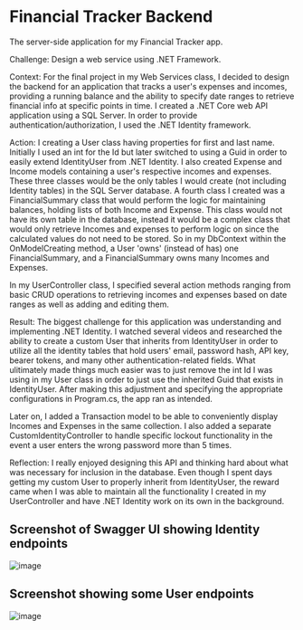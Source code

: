 # Financial Tracker Backend

The server-side application for my Financial Tracker app.

Challenge: Design a web service using .NET Framework.

Context: For the final project in my Web Services class, I decided to design the backend for an application that tracks a user's expenses and incomes, providing a running balance and the ability to specify date ranges to retrieve financial info at specific points in time. I created a .NET Core web API application using a SQL Server. In order to provide authentication/authorization, I used the .NET Identity framework.

Action: I creating a User class having properties for first and last name. Initially I used an int for the Id but later switched to using a Guid in order to easily extend IdentityUser from .NET Identity. I also created Expense and Income models containing a user's respective incomes and expenses. These three classes would be the only tables I would create (not including Identity tables) in the SQL Server database. A fourth class I created was a FinancialSummary class that would perform the logic for maintaining balances, holding lists of both Income and Expense. This class would not have its own table in the database, instead it would be a complex class that would only retrieve Incomes and expenses to perform logic on since the calculated values do not need to be stored. So in my DbContext within the OnModelCreating method, a User 'owns' (instead of has) one FinancialSummary, and a FinancialSummary owns many Incomes and Expenses.

In my UserController class, I specified several action methods ranging from basic CRUD operations to retrieving incomes and expenses based on date ranges as well as adding and editing them.

Result: The biggest challenge for this application was understanding and implementing .NET Identity. I watched several videos and researched the ability to create a custom User that inherits from IdentityUser in order to utilize all the identity tables that hold users' email, password hash, API key, bearer tokens, and many other authentication-related fields. What ulitimately made things much easier was to just remove the int Id I was using in my User class in order to just use the inherited Guid that exists in IdentityUser. After making this adjustment and specifying the appropriate configurations in Program.cs, the app ran as intended.

Later on, I added a Transaction model to be able to conveniently display Incomes and Expenses in the same collection. I also added a separate CustomIdentityController to handle specific lockout functionality in the event a user enters the wrong password more than 5 times.

Reflection: I really enjoyed designing this API and thinking hard about what was necessary for inclusion in the database. Even though I spent days getting my custom User to properly inherit from IdentityUser, the reward came when I was able to maintain all the functionality I created in my UserController and have .NET Identity work on its own in the background.

## Screenshot of Swagger UI showing Identity endpoints

![image](https://github.com/claytonius30/finance_backend/assets/116747177/5ca6aca8-6681-4d9a-83c2-6490077d7d17)


## Screenshot showing some User endpoints

![image](https://github.com/claytonius30/finance_backend/assets/116747177/cb0c2bef-a359-4b5d-8b60-7e88905968a2)

